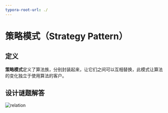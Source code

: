 ```yaml
---
typora-root-url: ./
---
```


# 策略模式（Strategy Pattern）
## 定义
**策略模式**定义了算法族，分别封装起来，让它们之间可以互相替换，此模式让算法的变化独立于使用算法的客户。

## 设计谜题解答

![relation](/puzzle/relation.jpg)

